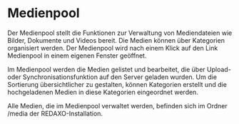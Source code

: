 # Medienpool

Der Medienpool stellt die Funktionen zur Verwaltung von Mediendateien wie Bilder, Dokumente und Videos bereit. Die Medien können über Kategorien organisiert werden. Der Medienpool wird nach einem Klick auf den Link Medienpool in einem eigenen Fenster geöffnet.

Im Medienpool werden die Medien gelistet und bearbeitet, die über Upload- oder Synchronisationsfunktion auf den Server geladen wurden. Um die Sortierung übersichtlicher zu gestalten, können Kategorien erstellt und die hochgeladenen Medien in diese Kategorien eingeordnet werden.

Alle Medien, die im Medienpool verwaltet werden, befinden sich im Ordner /media der REDAXO-Installation.
